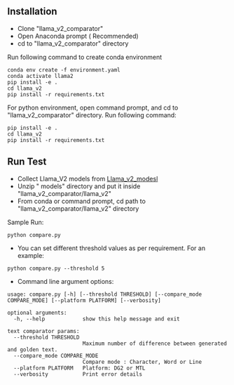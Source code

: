 ## Installation

 - Clone "llama_v2_comparator"
 - Open Anaconda prompt ( Recommended)
 - cd to "llama_v2_comparator" directory
 
Run following command to create conda environment
 
```
conda env create -f environment.yaml
conda activate llama2
pip install -e .
cd llama_v2
pip install -r requirements.txt
```
For python environment, open command prompt, and cd to "llama_v2_comparator" directory. Run following command:
```
pip install -e .
cd llama_v2
pip install -r requirements.txt
```
## Run Test
 - Collect Llama_V2 models from [Llama_v2_modesl]() 
 - Unzip " models" directory and put it inside "llama_v2_comparator/llama_v2"
 - From conda or command prompt, cd path to "llama_v2_comparator/llama_v2" directory  
 
 Sample Run: 
 ```
 python compare.py
 ```
 
 - You can set different threshold values as per requirement. For an example:
 ```
 python compare.py --threshold 5
 ```
 - Command line argument options:
 
```
usage: compare.py [-h] [--threshold THRESHOLD] [--compare_mode COMPARE_MODE] [--platform PLATFORM] [--verbosity]

optional arguments:
  -h, --help            show this help message and exit

text comparator params:
  --threshold THRESHOLD
                        Maximum number of difference between generated and golden text.
  --compare_mode COMPARE_MODE
                        Compare mode : Character, Word or Line
  --platform PLATFORM   Platform: DG2 or MTL
  --verbosity           Print error details

```
